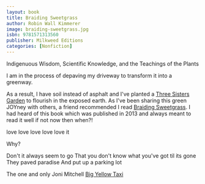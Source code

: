 ```yaml
---
layout: book
title: Braiding Sweetgrass
author: Robin Wall Kimmerer
image: braiding-sweetgrass.jpg
isbn: 9781571313560
publisher: Milkweed Editions
categories: [Nonfiction]
---
```

Indigenuous Wisdom, Scientific Knowledge, and the Teachings of the Plants

I am in the process of depaving my driveway to transform it into a greenway. 

As a result, I have soil instead of asphalt and I've planted a [Three Sisters Garden](https://www.evergreen.ca/downloads/pdfs/BeanKeepers-ThreeSisters.pdf) to flourish in the exposed earth. As I've been sharing this green JOYney with others, a friend recommended I read [Braiding Sweetgrass](https://milkweed.org/book/braiding-sweetgrass). I had heard of this book which was published in 2013 and always meant to read it well if not now then when?!

love love love love love it

Why? 


Don't it always seem to go
That you don't know what you've got til its gone
They paved paradise
And put up a parking lot

<i class="fa fa-microphone" aria-hidden="true"></i>  The one and only Joni Mitchell [Big Yellow Taxi](https://youtu.be/GFB-d-8_bvY)